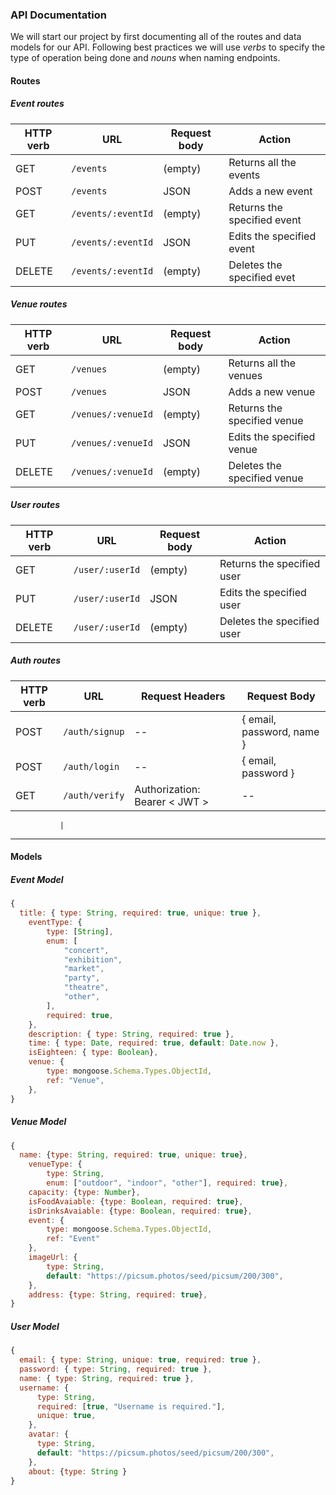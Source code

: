 
### API Documentation

We will start our project by first documenting all of the routes and data models for our API. Following best practices we will use _verbs_ to specify the type of operation being done and _nouns_ when naming endpoints.

#### Routes

##### Event routes

| HTTP verb | URL                    | Request body | Action                      |
| --------- | -----------------------| ------------ | ----------------------------|
| GET       | `/events`              | (empty)      | Returns all the events      |
| POST      | `/events`              | JSON         | Adds a new event            |
| GET       | `/events/:eventId`     | (empty)      | Returns the specified event |
| PUT       | `/events/:eventId`     | JSON         | Edits the specified event   |
| DELETE    | `/events/:eventId`     | (empty)      | Deletes the specified evet  |

##### Venue routes

| HTTP verb | URL                | Request body | Action                      |
| --------- | -------------------| ------------ | --------------------------- |
| GET       | `/venues`          | (empty)      | Returns all the venues      |
| POST      | `/venues`          | JSON         | Adds a new venue            |
| GET       | `/venues/:venueId` | (empty)      | Returns the specified venue |
| PUT       | `/venues/:venueId` | JSON         | Edits the specified venue   |
| DELETE    | `/venues/:venueId` | (empty)      | Deletes the specified venue |

##### User routes

| HTTP verb | URL             | Request body | Action                      |
| --------- | ----------------| -------------| ----------------------------|
| GET       | `/user/:userId` | (empty)      | Returns the specified user  |
| PUT       | `/user/:userId` | JSON         | Edits the specified user    |
| DELETE    | `/user/:userId` | (empty)      | Deletes the specified user  |

##### Auth routes

| HTTP verb | URL            | Request Headers                 | Request Body              |
| --------- | -------------- | ------------------------------- | ------------------------- |
| POST      | `/auth/signup` | --                              | { email, password, name } |
| POST      | `/auth/login`  | --                              | { email, password }       |
| GET       | `/auth/verify` | Authorization: Bearer \< JWT \> | --                        |

               |


<hr>

#### Models

##### Event Model

```js
{
  title: { type: String, required: true, unique: true },
    eventType: { 
        type: [String],
        enum: [
            "concert",
            "exhibition",
            "market",
            "party",
            "theatre",
            "other",
        ],
        required: true,
    },
    description: { type: String, required: true },
    time: { type: Date, required: true, default: Date.now },
    isEighteen: { type: Boolean},
    venue: {
        type: mongoose.Schema.Types.ObjectId,
        ref: "Venue",
    },
}
```

##### Venue Model

```js
{
  name: {type: String, required: true, unique: true},
    venueType: {
        type: String, 
        enum: ["outdoor", "indoor", "other"], required: true},
    capacity: {type: Number},
    isFoodAvaiable: {type: Boolean, required: true},
    isDrinksAvaiable: {type: Boolean, required: true},
    event: {
        type: mongoose.Schema.Types.ObjectId, 
        ref: "Event"
    },
    imageUrl: {
        type: String,
        default: "https://picsum.photos/seed/picsum/200/300",
    },
    address: {type: String, required: true},
}
```

##### User Model

```js
{
  email: { type: String, unique: true, required: true },
  password: { type: String, required: true },
  name: { type: String, required: true },
  username: {
      type: String,
      required: [true, "Username is required."],
      unique: true,
    },
    avatar: {
      type: String,
      default: "https://picsum.photos/seed/picsum/200/300",
    },
    about: {type: String }   
}
```



